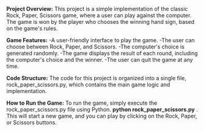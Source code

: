 **Project Overview:**
This project is a simple implementation of the classic Rock, Paper, Scissors game, where a user can play against the computer. The game is won by the player who chooses the winning hand sign, based on the game's rules.

**Game Features:**
-A user-friendly interface to play the game.
-The user can choose between Rock, Paper, and Scissors.
-The computer's choice is generated randomly.
-The game displays the result of each round, including the computer's choice and the winner.
-The user can quit the game at any time.

**Code Structure:**
The code for this project is organized into a single file, rock_paper_scissors.py, which contains the main game logic and implementation.

**How to Run the Game:**
To run the game, simply execute the rock_paper_scissors.py file using Python.
**python rock_paper_scissors.py** .
This will start a new game, and you can play by clicking on the Rock, Paper, or Scissors buttons.

